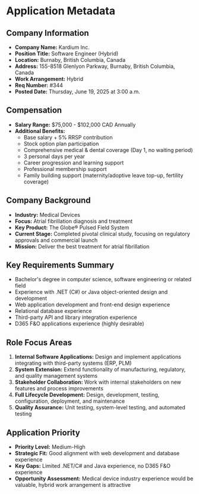 # Application Metadata

## Company Information
- **Company Name:** Kardium Inc.
- **Position Title:** Software Engineer (Hybrid)
- **Location:** Burnaby, British Columbia, Canada
- **Address:** 155-8518 Glenlyon Parkway, Burnaby, British Columbia, Canada
- **Work Arrangement:** Hybrid
- **Req Number:** #344
- **Posted Date:** Thursday, June 19, 2025 at 3:00 a.m.

## Compensation
- **Salary Range:** $75,000 - $102,000 CAD Annually
- **Additional Benefits:** 
  - Base salary + 5% RRSP contribution
  - Stock option plan participation
  - Comprehensive medical & dental coverage (Day 1, no waiting period)
  - 3 personal days per year
  - Career progression and learning support
  - Professional membership support
  - Family building support (maternity/adoptive leave top-up, fertility coverage)

## Company Background
- **Industry:** Medical Devices
- **Focus:** Atrial fibrillation diagnosis and treatment
- **Key Product:** The Globe® Pulsed Field System
- **Current Stage:** Completed pivotal clinical study, focusing on regulatory approvals and commercial launch
- **Mission:** Deliver the best treatment for atrial fibrillation

## Key Requirements Summary
- Bachelor's degree in computer science, software engineering or related field
- Experience with .NET (C#) or Java object-oriented design and development
- Web application development and front-end design experience
- Relational database experience
- Third-party API and library integration experience
- D365 F&O applications experience (highly desirable)

## Role Focus Areas
1. **Internal Software Applications:** Design and implement applications integrating with third-party systems (ERP, PLM)
2. **System Extension:** Extend functionality of manufacturing, regulatory, and quality management systems
3. **Stakeholder Collaboration:** Work with internal stakeholders on new features and process improvements
4. **Full Lifecycle Development:** Design, development, testing, configuration, deployment, and maintenance
5. **Quality Assurance:** Unit testing, system-level testing, and automated testing

## Application Priority
- **Priority Level:** Medium-High
- **Strategic Fit:** Good alignment with web development and database experience
- **Key Gaps:** Limited .NET/C# and Java experience, no D365 F&O experience
- **Opportunity Assessment:** Medical device industry experience would be valuable, hybrid work arrangement is attractive
